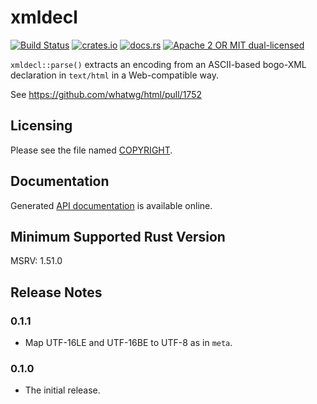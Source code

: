# xmldecl

[![Build Status](https://travis-ci.org/hsivonen/xmldecl.svg?branch=master)](https://travis-ci.org/hsivonen/xmldecl)
[![crates.io](https://meritbadge.herokuapp.com/xmldecl)](https://crates.io/crates/xmldecl)
[![docs.rs](https://docs.rs/xmldecl/badge.svg)](https://docs.rs/xmldecl/)
[![Apache 2 OR MIT dual-licensed](https://img.shields.io/badge/license-Apache%202%20%2F%20MIT-blue.svg)](https://github.com/hsivonen/xmldecl/blob/master/COPYRIGHT)

`xmldecl::parse()` extracts an encoding from an ASCII-based bogo-XML
declaration in `text/html` in a Web-compatible way.

See https://github.com/whatwg/html/pull/1752

## Licensing

Please see the file named
[COPYRIGHT](https://github.com/hsivonen/xmldecl/blob/master/COPYRIGHT).

## Documentation

Generated [API documentation](https://docs.rs/xmldecl/) is available
online.

## Minimum Supported Rust Version

MSRV: 1.51.0

## Release Notes

### 0.1.1

* Map UTF-16LE and UTF-16BE to UTF-8 as in `meta`.

### 0.1.0

* The initial release.
